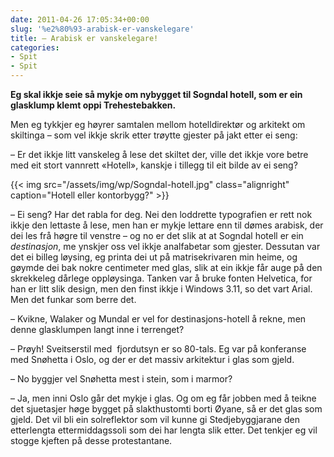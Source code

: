```yaml
---
date: 2011-04-26 17:05:34+00:00
slug: '%e2%80%93-arabisk-er-vanskelegare'
title: – Arabisk er vanskelegare!
categories:
- Spit
- Spit
---
```


**Eg skal ikkje seie så mykje om nybygget til Sogndal hotell, som er ein glasklump klemt oppi Trehestebakken.**

Men eg tykkjer eg høyrer samtalen mellom hotelldirektør og arkitekt om skiltinga – som vel ikkje skrik etter trøytte gjester på jakt etter ei seng:

<!--more-->

– Er det ikkje litt vanskeleg å lese det skiltet der, ville det ikkje vore betre med eit stort vannrett «Hotell», kanskje i tillegg til eit bilde av ei seng?

{{< img src="/assets/img/wp/Sogndal-hotell.jpg" class="alignright" caption="Hotell eller kontorbygg?" >}}

– Ei seng? Har det rabla for deg. Nei den loddrette typografien er rett nok ikkje den lettaste å lese, men han er mykje lettare enn til dømes arabisk, der dei les frå høgre til venstre – og no er det slik at at Sogndal hotell er ein _destinasjon_, me ynskjer oss vel ikkje analfabetar som gjester. Dessutan var det ei billeg løysing, eg printa dei ut på matrisekrivaren min heime, og gøymde dei bak nokre centimeter med glas, slik at ein ikkje får auge på den skrekkeleg dårlege oppløysinga. Tanken var å bruke fonten Helvetica, for han er litt slik design, men den finst ikkje i Windows 3.11, so det vart Arial. Men det funkar som berre det.


– Kvikne, Walaker og Mundal er vel for destinasjons-hotell å rekne, men denne glasklumpen langt inne i terrenget?

– Prøyh! Sveitserstil med  fjordutsyn er so 80-tals. Eg var på konferanse med Snøhetta i Oslo, og der er det massiv arkitektur i glas som gjeld.

– No byggjer vel Snøhetta mest i stein, som i marmor?

– Ja, men inni Oslo går det mykje i glas. Og om eg får jobben med å teikne det sjuetasjer høge bygget på slakthustomti borti Øyane, så er det glas som gjeld. Det vil bli ein solreflektor som vil kunne gi Stedjebyggjarane den etterlengta ettermiddagssoli som dei har lengta slik etter. Det tenkjer eg vil stogge kjeften på desse protestantane.

